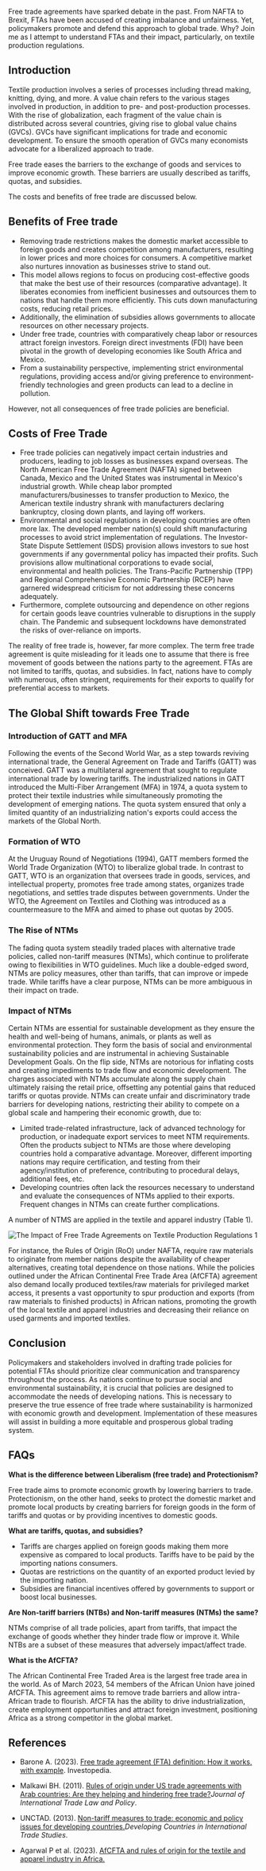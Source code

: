 Free trade agreements have sparked debate in the past. From NAFTA to Brexit, FTAs have been accused of creating imbalance and unfairness. Yet, policymakers promote and defend this approach to global trade. Why? Join me as I attempt to understand FTAs and their impact, particularly, on textile production regulations.

## Introduction

Textile production involves a series of processes including thread making, knitting, dying, and more. A value chain refers to the various stages involved in production, in addition to pre- and post-production processes. With the rise of globalization, each fragment of the value chain is distributed across several countries, giving rise to global value chains (GVCs). GVCs have significant implications for trade and economic development. To ensure the smooth operation of GVCs many economists advocate for a liberalized approach to trade.

Free trade eases the barriers to the exchange of goods and services to improve economic growth. These barriers are usually described as tariffs, quotas, and subsidies.

The costs and benefits of free trade are discussed below.

## Benefits of Free trade

-   Removing trade restrictions makes the domestic market accessible to foreign goods and creates competition among manufacturers, resulting in lower prices and more choices for consumers. A competitive market also nurtures innovation as businesses strive to stand out.
-   This model allows regions to focus on producing cost-effective goods that make the best use of their resources (comparative advantage). It liberates economies from inefficient businesses and outsources them to nations that handle them more efficiently. This cuts down manufacturing costs, reducing retail prices.
-   Additionally, the elimination of subsidies allows governments to allocate resources on other necessary projects.
-   Under free trade, countries with comparatively cheap labor or resources attract foreign investors. Foreign direct investments (FDI) have been pivotal in the growth of developing economies like South Africa and Mexico.
-   From a sustainability perspective, implementing strict environmental regulations, providing access and/or giving preference to environment-friendly technologies and green products can lead to a decline in pollution.

However, not all consequences of free trade policies are beneficial.

## Costs of Free Trade

-   Free trade policies can negatively impact certain industries and producers, leading to job losses as businesses expand overseas. The North American Free Trade Agreement (NAFTA) signed between Canada, Mexico and the United States was instrumental in Mexico's industrial growth. While cheap labor prompted manufacturers/businesses to transfer production to Mexico, the American textile industry shrank with manufacturers declaring bankruptcy, closing down plants, and laying off workers.
-   Environmental and social regulations in developing countries are often more lax. The developed member nation(s) could shift manufacturing processes to avoid strict implementation of regulations. The Investor-State Dispute Settlement (ISDS) provision allows investors to sue host governments if any governmental policy has impacted their profits. Such provisions allow multinational corporations to evade social, environmental and health policies. The Trans-Pacific Partnership (TPP) and Regional Comprehensive Economic Partnership (RCEP) have garnered widespread criticism for not addressing these concerns adequately.
-   Furthermore, complete outsourcing and dependence on other regions for certain goods leave countries vulnerable to disruptions in the supply chain. The Pandemic and subsequent lockdowns have demonstrated the risks of over-reliance on imports.

The reality of free trade is, however, far more complex. The term free trade agreement is quite misleading for it leads one to assume that there is free movement of goods between the nations party to the agreement. FTAs are not limited to tariffs, quotas, and subsidies. In fact, nations have to comply with numerous, often stringent, requirements for their exports to qualify for preferential access to markets.

## The Global Shift towards Free Trade

### Introduction of GATT and MFA

Following the events of the Second World War, as a step towards reviving international trade, the General Agreement on Trade and Tariffs (GATT) was conceived. GATT was a multilateral agreement that sought to regulate international trade by lowering tariffs. The industrialized nations in GATT introduced the Multi-Fiber Arrangement (MFA) in 1974, a quota system to protect their textile industries while simultaneously promoting the development of emerging nations. The quota system ensured that only a limited quantity of an industrializing nation's exports could access the markets of the Global North.

### Formation of WTO

At the Uruguay Round of Negotiations (1994), GATT members formed the World Trade Organization (WTO) to liberalize global trade. In contrast to GATT, WTO is an organization that oversees trade in goods, services, and intellectual property, promotes free trade among states, organizes trade negotiations, and settles trade disputes between governments. Under the WTO, the Agreement on Textiles and Clothing was introduced as a countermeasure to the MFA and aimed to phase out quotas by 2005.

### The Rise of NTMs

The fading quota system steadily traded places with alternative trade policies, called non-tariff measures (NTMs), which continue to proliferate owing to flexibilities in WTO guidelines. Much like a double-edged sword, NTMs are policy measures, other than tariffs, that can improve or impede trade. While tariffs have a clear purpose, NTMs can be more ambiguous in their impact on trade.

### Impact of NTMs

Certain NTMs are essential for sustainable development as they ensure the health and well-being of humans, animals, or plants as well as environmental protection. They form the basis of social and environmental sustainability policies and are instrumental in achieving Sustainable Development Goals. On the flip side, NTMs are notorious for inflating costs and creating impediments to trade flow and economic development. The charges associated with NTMs accumulate along the supply chain ultimately raising the retail price, offsetting any potential gains that reduced tariffs or quotas provide. NTMs can create unfair and discriminatory trade barriers for developing nations, restricting their ability to compete on a global scale and hampering their economic growth, due to:

-   Limited trade-related infrastructure, lack of advanced technology for production, or inadequate export services to meet NTM requirements. Often the products subject to NTMs are those where developing countries hold a comparative advantage. Moreover, different importing nations may require certification, and testing from their agency/institution of preference, contributing to procedural delays, additional fees, etc.
-   Developing countries often lack the resources necessary to understand and evaluate the consequences of NTMs applied to their exports. Frequent changes in NTMs can create further complications.

A number of NTMS are applied in the textile and apparel industry (Table 1).

![The Impact of Free Trade Agreements on Textile Production Regulations 1](https://iili.io/HUeMUNV.jpg)

For instance, the Rules of Origin (RoO) under NAFTA, require raw materials to originate from member nations despite the availability of cheaper alternatives, creating total dependence on those nations.
While the policies outlined under the African Continental Free Trade Area (AfCFTA) agreement also demand locally produced textiles/raw materials for privileged market access, it presents a vast opportunity to spur production and exports (from raw materials to finished products) in African nations, promoting the growth of the local textile and apparel industries and decreasing their reliance on used garments and imported textiles.

## Conclusion

Policymakers and stakeholders involved in drafting trade policies for potential FTAs should prioritize clear communication and transparency throughout the process. As nations continue to pursue social and environmental sustainability, it is crucial that policies are designed to accommodate the needs of developing nations. This is necessary to preserve the true essence of free trade where sustainability is harmonized with economic growth and development. Implementation of these measures will assist in building a more equitable and prosperous global trading system.

## FAQs

**What is the difference between Liberalism (free trade) and Protectionism?**

Free trade aims to promote economic growth by lowering barriers to trade. Protectionism, on the other hand, seeks to protect the domestic market and promote local products by creating barriers for foreign goods in the form of tariffs and quotas or by providing incentives to domestic goods.

**What are tariffs, quotas, and subsidies?**

-   Tariffs are charges applied on foreign goods making them more expensive as compared to local products. Tariffs have to be paid by the importing nations consumers.
-   Quotas are restrictions on the quantity of an exported product levied by the importing nation.
-   Subsidies are financial incentives offered by governments to support or boost local businesses.

**Are Non-tariff barriers (NTBs) and Non-tariff measures (NTMs) the same?**

NTMs comprise of all trade policies, apart from tariffs, that impact the exchange of goods whether they hinder trade flow or improve it. While NTBs are a subset of these measures that adversely impact/affect trade.

**What is the AfCFTA?**

The African Continental Free Traded Area is the largest free trade area in the world. As of March 2023, 54 members of the African Union have joined AfCFTA. This agreement aims to remove trade barriers and allow intra-African trade to flourish. AfCFTA has the ability to drive industrialization, create employment opportunities and attract foreign investment, positioning Africa as a strong competitor in the global market.

## References

-   Barone A. (2023). [Free trade agreement (FTA) definition: How it works, with example](https://www.investopedia.com/terms/f/free-trade.asp#toc-free-trade-models). Investopedia.

-   Malkawi BH. (2011). [Rules of origin under US trade agreements with Arab countries: Are they helping and hindering free trade?](https://www.emerald.com/insight/content/doi/10.1108/14770021111116124/full/html)_Journal of International Trade Law and Policy_.

-   UNCTAD. (2013). [Non-tariff measures to trade: economic and policy issues for developing countries.](https://www.wto.org/english/tratop_e/devel_e/wkshop_oct13_e/nicita_peters_unctad.pdf)_Developing Countries in International Trade Studies_.

-   Agarwal P et al. (2023). [AfCFTA and rules of origin for the textile and apparel industry in Africa.](https://cdn.odi.org/media/documents/ODI-PA-AfCFTA-WP-Mar23-FINAL.pdf)
